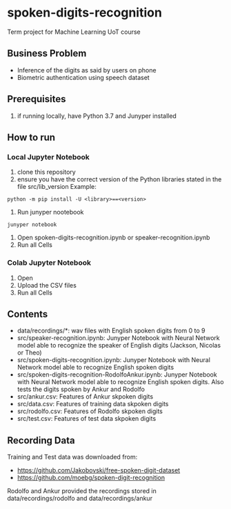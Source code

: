# spoken-digits-recognition
Term project for Machine Learning UoT course

## Business Problem
* Inference of the digits as said by users on phone
* Biometric authentication using speech dataset

## Prerequisites
1) if running locally, have Python 3.7 and Junyper installed

## How to run

### Local Jupyter Notebook
1. clone this repository
1. ensure you have the correct version of the Python libraries stated in the file src/lib_version
Example: 
```
python -m pip install -U <library>==<version>
```
1. Run junyper nootebook
```
junyper notebook
```
1. Open spoken-digits-recognition.ipynb or speaker-recognition.ipynb
1. Run all Cells

### Colab Jupyter Notebook
1. Open
1. Upload the CSV files 
1. Run all Cells

## Contents
* data/recordings/*: wav files with English spoken digits from 0 to 9
* src/speaker-recognition.ipynb: Junyper Notebook with Neural Network model able to recognize the speaker of English digits (Jackson, Nicolas or Theo)
* src/spoken-digits-recognition.ipynb: Junyper Notebook with Neural Network model able to recognize English spoken digits
* src/spoken-digits-recognition-RodolfoAnkur.ipynb: Junyper Notebook with Neural Network model able to recognize English spoken digits. Also tests the digits spoken by Ankur and Rodolfo
* src/ankur.csv: Features of Ankur skpoken digits
* src/data.csv: Features of training data skpoken digits
* src/rodolfo.csv: Features of Rodolfo skpoken digits
* src/test.csv: Features of test data skpoken digits

## Recording Data
Training and Test data was downloaded from: 
* https://github.com/Jakobovski/free-spoken-digit-dataset
* https://github.com/moebg/spoken-digit-recognition

Rodolfo and Ankur provided the recordings stored in data/recordings/rodolfo and data/recordings/ankur


